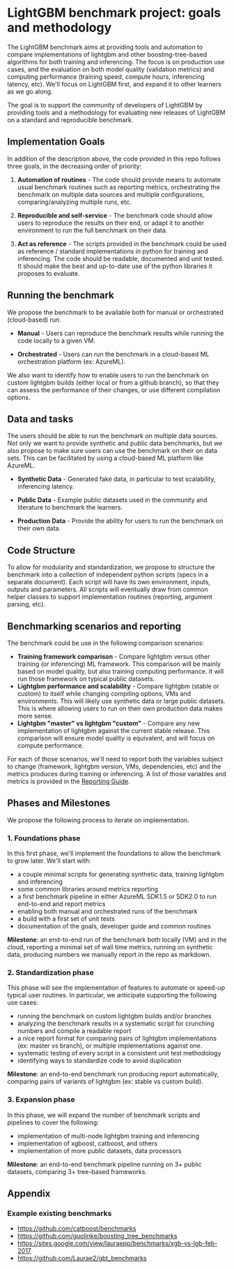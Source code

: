 # LightGBM benchmark project: goals and methodology

The LightGBM benchmark aims at providing tools and automation to compare implementations of lightgbm and other boosting-tree-based algorithms for both training and inferencing. The focus is on production use cases, and the evaluation on both model quality (validation metrics) and computing performance (training speed, compute hours, inferencing latency, etc). We'll focus on LightGBM first, and expand it to other learners as we go along.

The goal is to support the community of developers of LightGBM by providing tools and a methodology for evaluating new releases of LightGBM on a standard and reproducible benchmark.

## Implementation Goals

In addition of the description above, the code provided in this repo follows three goals, in the decreasing order of priority:

1. **Automation of routines** - The code should provide means to automate usual benchmark routines such as reporting metrics, orchestrating the benchmark on multiple data sources and multiple configurations, comparing/analyzing multiple runs, etc.

2. **Reproducible and self-service** - The benchmark code should allow users to reproduce the results on their end, or adapt it to another environment to run the full benchmark on their data.

3. **Act as reference** - The scripts provided in the benchmark could be used as reference / standard implementations in python for training and inferencing. The code should be readable, documented and unit tested. It should make the best and up-to-date use of the python libraries it proposes to evaluate.

## Running the benchmark

We propose the benchmark to be available both for manual or orchestrated (cloud-based) run.

- **Manual** - Users can reproduce the benchmark results while running the code locally to a given VM.

- **Orchestrated** - Users can run the benchmark in a cloud-based ML orchestration platform (ex: AzureML).

We also want to identify how to enable users to run the benchmark on custom lightgbm builds (either local or from a github branch), so that they can assess the performance of their changes, or use different compilation options.

## Data and tasks

The users should be able to run the benchmark on multiple data sources. Not only we want to provide synthetic and public data benchmarks, but we also propose to make sure users can use the benchmark on their on data sets. This can be facilitated by using a cloud-based ML platform like AzureML.

- **Synthetic Data** - Generated fake data, in particular to test scalability, inferencing latency.

- **Public Data** - Example public datasets used in the community and literature to benchmark the learners.

- **Production Data** - Provide the ability for users to run the benchmark on their own data.

## Code Structure

To allow for modularity and standardization, we propose to structure the benchmark into a collection of independent python scripts (specs in a separate document). Each script will have its own environment, inputs, outputs and parameters. All scripts will eventually draw from common helper classes to support implementation routines (reporting, argument parsing, etc).

## Benchmarking scenarios and reporting

The benchmark could be use in the following comparison scenarios:

- **Training framework comparison** - Compare lightgbm versus other training (or inferencing) ML framework. This comparison will be mainly based on model quality, but also training computing performance. It will run those framework on typical public datasets.
- **Lightgbm performance and scalability** - Compare lightgbm (stable or custom) to itself while changing compiling options, VMs and environments. This will likely use synthetic data or large public datasets. This is where allowing users to run on their own production data makes more sense.
- **Lightgbm "master" vs lightgbm "custom"** - Compare any new implementation of lightgbm against the current stable release. This comparison will ensure model quality is equivalent, and will focus on compute performance.

For each of those scenarios, we'll need to report both the variables subject to change (framework, lightgbm version, VMs, dependencies, etc) and the metrics produces during training or inferencing. A list of those variables and metrics is provided in the [Reporting Guide](Reporting-guide.md).

## Phases and Milestones

We propose the following process to iterate on implementation.

### 1. Foundations phase

In this first phase, we'll implement the foundations to allow the benchmark to grow later. We'll start with:
- a couple minimal scripts for generating synthetic data, training lightgbm and inferencing
- some common libraries around metrics reporting
- a first benchmark pipeline in either AzureML SDK1.5 or SDK2.0 to run end-to-end and report metrics
- enabling both manual and orchestrated runs of the benchmark
- a build with a first set of unit tests
- documentation of the goals, developer guide and common routines

**Milestone**: an end-to-end run of the benchmark both locally (VM) and in the cloud, reporting a minimal set of wall time metrics, running on synthetic data, producing numbers we manually report in the repo as markdown.

### 2. Standardization phase

This phase will see the implementation of features to automate or speed-up typical user routines. In particular, we anticipate supporting the following use cases:
- running the benchmark on custom lightgbm builds and/or branches
- analyzing the benchmark results in a systematic script for crunching numbers and compile a readable report
- a nice report format for comparing pairs of lightgbm implementations (ex: master vs branch), or multiple implementations against one.
- systematic testing of every script in a consistent unit test methodology
- identifying ways to standardize code to avoid duplication

**Milestone**: an end-to-end benchmark run producing report automatically, comparing pairs of variants of lightgbm (ex: stable vs custom build).

### 3. Expansion phase

In this phase, we will expand the number of benchmark scripts and pipelines to cover the following:
- implementation of multi-node lightgbm training and inferencing
- implementation of xgboost, catboost, and others
- implementation of more public datasets, data processors

**Milestone**: an end-to-end benchmark pipeline running on 3+ public datasets, comparing 3+ tree-based frameworks.

## Appendix

### Example existing benchmarks

- https://github.com/catboost/benchmarks
- https://github.com/guolinke/boosting_tree_benchmarks
- https://sites.google.com/view/lauraepp/benchmarks/xgb-vs-lgb-feb-2017
- https://github.com/Laurae2/gbt_benchmarks
